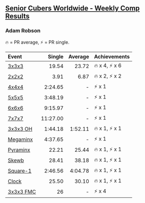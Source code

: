 <style>table {white-space: nowrap;}</style>

## [Senior Cubers Worldwide - Weekly Comp Results](/scw-comp/results/)
### Adam Robson

<span style="white-space: nowrap;">🔥 = PR average</span>, <span style="white-space: nowrap;">⚡ = PR single</span>.

| Event | Single | Average | Achievements|
| :-- | --: | --: | :-- |
| [3x3x3](333.md) | 19.54 | 23.72 | 🔥 x 4, ⚡ x 6 |
| [2x2x2](222.md) | 3.91 | 6.87 | 🔥 x 2, ⚡ x 2 |
| [4x4x4](444.md) | 2:24.65 | - | ⚡ x 1 |
| [5x5x5](555.md) | 3:48.19 | - | ⚡ x 1 |
| [6x6x6](666.md) | 9:15.97 | - | ⚡ x 1 |
| [7x7x7](777.md) | 11:27.00 | - | ⚡ x 1 |
| [3x3x3 OH](333oh.md) | 1:44.18 | 1:52.11 | 🔥 x 1, ⚡ x 1 |
| [Megaminx](minx.md) | 4:37.65 | - | ⚡ x 1 |
| [Pyraminx](pyram.md) | 22.21 | 25.44 | 🔥 x 1, ⚡ x 1 |
| [Skewb](skewb.md) | 28.41 | 38.18 | 🔥 x 1, ⚡ x 1 |
| [Square-1](sq1.md) | 2:46.56 | 4:04.78 | 🔥 x 1, ⚡ x 1 |
| [Clock](clock.md) | 25.50 | 30.10 | 🔥 x 1, ⚡ x 1 |
| [3x3x3 FMC](333fm.md) | 26 | - | ⚡ x 4 |

<!-- Global site tag (gtag.js) - Google Analytics -->
<script async src="https://www.googletagmanager.com/gtag/js?id=UA-86348435-3"></script>
<script>window.dataLayer = window.dataLayer || []; function gtag() {dataLayer.push(arguments);} gtag('js', new Date()); gtag('config', 'UA-86348435-3');</script>
